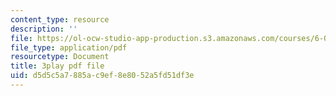```yaml
---
content_type: resource
description: ''
file: https://ol-ocw-studio-app-production.s3.amazonaws.com/courses/6-004-computation-structures-spring-2017/d5d5c5a7885ac9ef8e8052a5fd51df3e_xd35dftjRrc.pdf
file_type: application/pdf
resourcetype: Document
title: 3play pdf file
uid: d5d5c5a7-885a-c9ef-8e80-52a5fd51df3e
---
```

